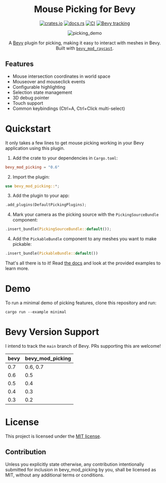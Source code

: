 <div align="center">
  
# Mouse Picking for Bevy

[![crates.io](https://img.shields.io/crates/v/bevy_mod_picking)](https://crates.io/crates/bevy_mod_picking)
[![docs.rs](https://docs.rs/bevy_mod_picking/badge.svg)](https://docs.rs/bevy_mod_picking)
[![CI](https://github.com/aevyrie/bevy_mod_picking/workflows/CI/badge.svg?branch=master)](https://github.com/aevyrie/bevy_mod_picking/actions?query=workflow%3A%22CI%22+branch%3Amaster)
[![Bevy tracking](https://img.shields.io/badge/Bevy%20tracking-main-lightblue)](https://github.com/bevyengine/bevy/blob/main/docs/plugins_guidelines.md#main-branch-tracking)

![picking_demo](https://user-images.githubusercontent.com/2632925/114128723-d8de1b00-98b1-11eb-9b25-812fcf6664e2.gif)

A [Bevy](https://github.com/bevyengine/bevy) plugin for picking, making it easy to interact
with meshes in Bevy. Built with [`bevy_mod_raycast`](https://github.com/aevyrie/bevy_mod_raycast).

</div>

## Features
* Mouse intersection coordinates in world space
* Mouseover and mouseclick events
* Configurable highlighting
* Selection state management
* 3D debug pointer
* Touch support
* Common keybindings (Ctrl+A, Ctrl+Click multi-select)

# Quickstart

It only takes a few lines to get mouse picking working in your Bevy application using this plugin.

1. Add the crate to your dependencies in `Cargo.toml`:
```toml
bevy_mod_picking = "0.6"
```

2. Import the plugin:
```rs
use bevy_mod_picking::*;
```

3. Add the plugin to your app:
```rs
.add_plugins(DefaultPickingPlugins);
```

4. Mark your camera as the picking source with the `PickingSourceBundle` component:
```rs
.insert_bundle(PickingSourceBundle::default());
```


4. Add the `PickableBundle` component to any meshes you want to make pickable:
```rs
.insert_bundle(PickableBundle::default())
```

That's all there is to it! Read [the docs](https://docs.rs/bevy_mod_picking) and look at the provided examples to learn more.

# Demo

To run a minimal demo of picking features, clone this repository and run:

```console
cargo run --example minimal 
```

# Bevy Version Support

I intend to track the `main` branch of Bevy. PRs supporting this are welcome!


| bevy | bevy_mod_picking |
| ---- | ---------------- |
| 0.7  | 0.6, 0.7         |
| 0.6  | 0.5              |
| 0.5  | 0.4              |
| 0.4  | 0.3              |
| 0.3  | 0.2              |

# License

This project is licensed under the [MIT license](https://github.com/aevyrie/bevy_mod_picking/blob/master/LICENSE).

## Contribution

Unless you explicitly state otherwise, any contribution intentionally submitted for inclusion in bevy_mod_picking by you, shall be licensed as MIT, without any additional terms or conditions.

